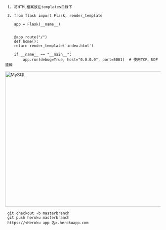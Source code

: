      1. 將HTML檔案放在templates目錄下
      
     2. from flask import Flask, render_template

        app = Flask(__name__)  


        @app.route("/")
        def home():
        return render_template('index.html')

        if __name__ == "__main__":
            app.run(debug=True, host="0.0.0.0", port=5001)  # 使用TCP、UDP連線
 
<img src="https://user-images.githubusercontent.com/97188330/159395429-e185d72f-2a50-4ea6-b8e7-fde055a62f83.png" width="600" height="440" alt="MySQL"/><br/>

     git checkout -b masterbranch
     git push heroku masterbranch
     https://<Heroku app 名>.herokuapp.com
